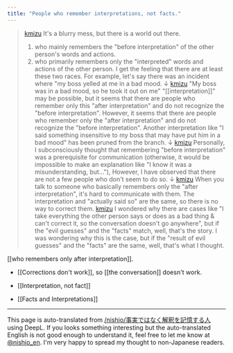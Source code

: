 ```yaml
---
title: "People who remember interpretations, not facts."
---
```


> [kmizu](https://twitter.com/kmizu/status/1759528150525194731) It's a blurry mess, but there is a world out there.
>  1. who mainly remembers the "before interpretation" of the other person's words and actions.
>  2. who primarily remembers only the "interpreted" words and actions of the other person.
>  I get the feeling that there are at least these two races.
>  For example, let's say there was an incident where "my boss yelled at me in a bad mood.
>  ↓
> [kmizu](https://twitter.com/kmizu/status/1759528151938666707) "My boss was in a bad mood, so he took it out on me" "[[interpretation]]" may be possible, but it seems that there are people who remember only this "after interpretation" and do not recognize the "before interpretation". However, it seems that there are people who remember only the "after interpretation" and do not recognize the "before interpretation".
>  Another interpretation like "I said something insensitive to my boss that may have put him in a bad mood" has been pruned from the branch.
>  ↓
> [kmizu](https://twitter.com/kmizu/status/1759528153457025110) Personally, I subconsciously thought that remembering "before interpretation" was a prerequisite for communication (otherwise, it would be impossible to make an explanation like "I know it was a misunderstanding, but..."), However, I have observed that there are not a few people who don't seem to do so.
>  ↓
> [kmizu](https://twitter.com/kmizu/status/1759528155004784927) When you talk to someone who basically remembers only the "after interpretation", it's hard to communicate with them. The interpretation and "actually said so" are the same, so there is no way to correct them.
> [kmizu](https://twitter.com/kmizu/status/1759528817876705779) I wondered why there are cases like "I take everything the other person says or does as a bad thing & can't correct it, so the conversation doesn't go anywhere", but if the "evil guesses" and the "facts" match, well, that's the story. I was wondering why this is the case, but if the "result of evil guesses" and the "facts" are the same, well, that's what I thought.

[[who remembers only after interpretation]].
- [[Corrections don't work]], so [[the conversation]] doesn't work.

- [[Interpretation, not fact]]
- [[Facts and Interpretations]]

---
This page is auto-translated from [/nishio/事実ではなく解釈を記憶する人](https://scrapbox.io/nishio/事実ではなく解釈を記憶する人) using DeepL. If you looks something interesting but the auto-translated English is not good enough to understand it, feel free to let me know at [@nishio_en](https://twitter.com/nishio_en). I'm very happy to spread my thought to non-Japanese readers.